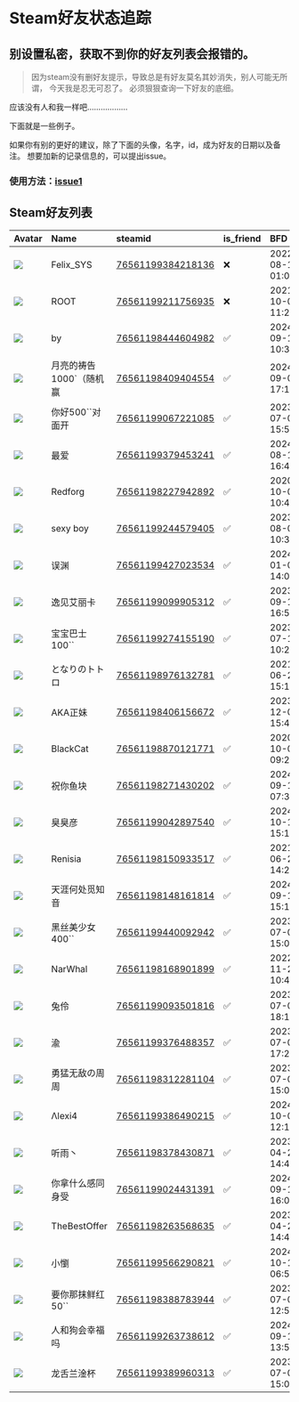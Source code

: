# Steam好友状态追踪
## 别设置私密，获取不到你的好友列表会报错的。

> 因为steam没有删好友提示，导致总是有好友莫名其妙消失，别人可能无所谓，
> 今天我是忍无可忍了。 必须狠狠查询一下好友的底细。

应该没有人和我一样吧………………

下面就是一些例子。

如果你有别的更好的建议，除了下面的头像，名字，id，成为好友的日期以及备注。 想要加新的记录信息的，可以提出issue。

### 使用方法：[issue1](https://github.com/systemannounce/SteamFriends/issues/1)

## Steam好友列表

| Avatar                                                                            | Name           | steamid                                                                     | is_friend   | BFD                 | Remark   | removed_time        |
|:----------------------------------------------------------------------------------|:---------------|:----------------------------------------------------------------------------|:------------|:--------------------|:---------|:--------------------|
| ![](https://avatars.steamstatic.com/d41abd4be0b3769e1919802da758591a11639b13.jpg) | Felix_SYS      | [76561199384218136](https://steamcommunity.com/profiles/76561199384218136/) | ❌           | 2022-08-14 01:06:38 |          | 2024-10-29 19:56:11 |
| ![](https://avatars.steamstatic.com/ef15d4fa577672454e11c4dc5fbfa9fc71722ede.jpg) | ROOT           | [76561199211756935](https://steamcommunity.com/profiles/76561199211756935/) | ❌           | 2021-10-02 11:23:03 |          | 2024-10-29 19:56:11 |
| ![](https://avatars.steamstatic.com/e74901ebbb77a1d603983f19ab40edb28b63677a.jpg) | by             | [76561198444604982](https://steamcommunity.com/profiles/76561198444604982/) | ✅           | 2024-09-17 10:31:57 |          |                     |
| ![](https://avatars.steamstatic.com/915c1b8f8dbbcc150f0d5ef16898ad5b56eb64d8.jpg) | 月亮的祷告1000`（随机赢 | [76561198409404554](https://steamcommunity.com/profiles/76561198409404554/) | ✅           | 2024-09-06 17:15:05 |          |                     |
| ![](https://avatars.steamstatic.com/fef49e7fa7e1997310d705b2a6158ff8dc1cdfeb.jpg) | 你好500``对面开     | [76561199067221085](https://steamcommunity.com/profiles/76561199067221085/) | ✅           | 2023-07-06 15:50:37 |          |                     |
| ![](https://avatars.steamstatic.com/19ac543e2886a16a20927f82320fddff21d9dd1e.jpg) | 最爱             | [76561199379453241](https://steamcommunity.com/profiles/76561199379453241/) | ✅           | 2024-08-11 16:41:38 |          |                     |
| ![](https://avatars.steamstatic.com/8fdaaf609b7d28b312cc9a0d75e2afaed38947f6.jpg) | Redforg        | [76561198227942892](https://steamcommunity.com/profiles/76561198227942892/) | ✅           | 2020-10-09 10:42:44 |          |                     |
| ![](https://avatars.steamstatic.com/44b65fa70c3df3819aa00d7b9cb13a40ac7cc2dc.jpg) | sexy boy       | [76561199244579405](https://steamcommunity.com/profiles/76561199244579405/) | ✅           | 2023-08-08 10:30:35 |          |                     |
| ![](https://avatars.steamstatic.com/021edb59fb05439d97fae470b2a01a4ed8ec54c8.jpg) | 误渊             | [76561199427023534](https://steamcommunity.com/profiles/76561199427023534/) | ✅           | 2024-01-08 14:07:01 |          |                     |
| ![](https://avatars.steamstatic.com/0ec665375a6b65b3f8e1e377b0a9a5d56f206d29.jpg) | 逸见艾丽卡          | [76561199099905312](https://steamcommunity.com/profiles/76561199099905312/) | ✅           | 2023-09-17 16:50:38 |          |                     |
| ![](https://avatars.steamstatic.com/fdd03ff7db4cb99c39a76be94515068a46841f9b.jpg) | 宝宝巴士100``      | [76561199274155190](https://steamcommunity.com/profiles/76561199274155190/) | ✅           | 2023-07-15 10:24:25 |          |                     |
| ![](https://avatars.steamstatic.com/148ff422f2245ab66abfeabf3f7506861d6b703b.jpg) | となりのトトロ        | [76561198976132781](https://steamcommunity.com/profiles/76561198976132781/) | ✅           | 2021-06-24 15:19:36 |          |                     |
| ![](https://avatars.steamstatic.com/9a74a91c16a5d45f240c162e8ffd7cf198a91cb0.jpg) | AKA正妹          | [76561198406156672](https://steamcommunity.com/profiles/76561198406156672/) | ✅           | 2023-12-02 15:42:44 |          |                     |
| ![](https://avatars.steamstatic.com/a8c5d92192f114f5ed05a03a86e53facc7d22a27.jpg) | BlackCat       | [76561198870121771](https://steamcommunity.com/profiles/76561198870121771/) | ✅           | 2020-10-09 09:24:41 |          |                     |
| ![](https://avatars.steamstatic.com/eb3c4cec3f5909b33b07b19e6ec4278fbb5320b4.jpg) | 祝你鱼块           | [76561198271430202](https://steamcommunity.com/profiles/76561198271430202/) | ✅           | 2024-09-16 07:32:04 |          |                     |
| ![](https://avatars.steamstatic.com/4719c6b90416300af78b0ef3ecaeaf2ca45d87ac.jpg) | 臭臭彦            | [76561199042897540](https://steamcommunity.com/profiles/76561199042897540/) | ✅           | 2024-10-15 15:15:16 |          |                     |
| ![](https://avatars.steamstatic.com/b89d214a7c9eea6d874f8225039de6f06bf2792e.jpg) | Renisia        | [76561198150933517](https://steamcommunity.com/profiles/76561198150933517/) | ✅           | 2021-06-24 14:21:45 |          |                     |
| ![](https://avatars.steamstatic.com/3a77df344c4c4404d5748a1f220d1a8c5ba59fca.jpg) | 天涯何处觅知音        | [76561198148161814](https://steamcommunity.com/profiles/76561198148161814/) | ✅           | 2024-09-16 15:17:54 |          |                     |
| ![](https://avatars.steamstatic.com/fef49e7fa7e1997310d705b2a6158ff8dc1cdfeb.jpg) | 黑丝美少女400``     | [76561199440092942](https://steamcommunity.com/profiles/76561199440092942/) | ✅           | 2023-07-06 15:08:54 |          |                     |
| ![](https://avatars.steamstatic.com/44b65fa70c3df3819aa00d7b9cb13a40ac7cc2dc.jpg) | NarWhal        | [76561198168901899](https://steamcommunity.com/profiles/76561198168901899/) | ✅           | 2022-11-28 10:48:00 |          |                     |
| ![](https://avatars.steamstatic.com/6641e75b8730bc462b567a35cb525ffc85931fcb.jpg) | 兔伶             | [76561199093501816](https://steamcommunity.com/profiles/76561199093501816/) | ✅           | 2023-07-01 18:17:04 |          |                     |
| ![](https://avatars.steamstatic.com/de7aed4299406a52b01b0fc087ec5eb1d380b7e7.jpg) | 渝              | [76561199376488357](https://steamcommunity.com/profiles/76561199376488357/) | ✅           | 2023-07-05 17:23:31 |          |                     |
| ![](https://avatars.steamstatic.com/7344ac29bf9fe77585c0c5598007902a63952efb.jpg) | 勇猛无敌の周周        | [76561198312281104](https://steamcommunity.com/profiles/76561198312281104/) | ✅           | 2023-07-01 15:08:24 |          |                     |
| ![](https://avatars.steamstatic.com/b22b2b827b7a8bba39f38889ee0e060a87965c22.jpg) | Λlexi4         | [76561199386490215](https://steamcommunity.com/profiles/76561199386490215/) | ✅           | 2024-10-05 12:13:05 |          |                     |
| ![](https://avatars.steamstatic.com/63c70bd5c75e200fb79330764b45849f6f67046a.jpg) | 听雨丶            | [76561198378430871](https://steamcommunity.com/profiles/76561198378430871/) | ✅           | 2023-04-22 14:49:55 |          |                     |
| ![](https://avatars.steamstatic.com/112228b3121df2f60ba1fd731466d362953049e9.jpg) | 你拿什么感同身受       | [76561199024431391](https://steamcommunity.com/profiles/76561199024431391/) | ✅           | 2024-09-12 16:01:26 |          |                     |
| ![](https://avatars.steamstatic.com/fc5d8974fd3b0cd4519d382edd70e89172d6da5b.jpg) | TheBestOffer   | [76561198263568635](https://steamcommunity.com/profiles/76561198263568635/) | ✅           | 2023-04-22 14:43:52 |          |                     |
| ![](https://avatars.steamstatic.com/d5b786519069d039efca6bd3bad6b0757c185bc9.jpg) | 小懰             | [76561199566290821](https://steamcommunity.com/profiles/76561199566290821/) | ✅           | 2024-10-12 06:50:06 |          |                     |
| ![](https://avatars.steamstatic.com/784e7c21025374ee59f4f3d264406f4cfb4d40eb.jpg) | 要你那抹鲜红50``     | [76561198388783944](https://steamcommunity.com/profiles/76561198388783944/) | ✅           | 2023-07-05 12:50:09 |          |                     |
| ![](https://avatars.steamstatic.com/892d00c7a5407784b61341beee5123d5379f60f3.jpg) | 人和狗会幸福吗        | [76561199263738612](https://steamcommunity.com/profiles/76561199263738612/) | ✅           | 2024-09-15 13:50:43 |          |                     |
| ![](https://avatars.steamstatic.com/3604ac34b47c87e187d151f22aa17e107253ce34.jpg) | 龙舌兰淦杯          | [76561199389960313](https://steamcommunity.com/profiles/76561199389960313/) | ✅           | 2023-07-06 15:08:54 |          |                     |